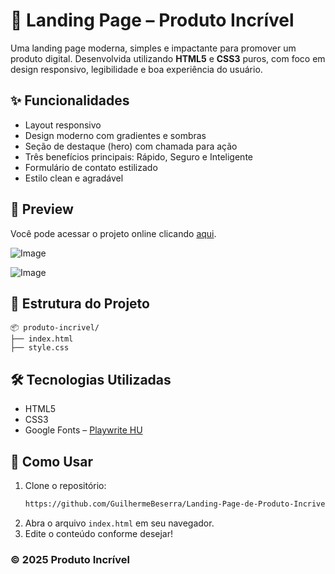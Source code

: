 # 🚀 Landing Page – Produto Incrível

Uma landing page moderna, simples e impactante para promover um produto digital. Desenvolvida utilizando **HTML5** e **CSS3** puros, com foco em design responsivo, legibilidade e boa experiência do usuário.

## ✨ Funcionalidades

- Layout responsivo
- Design moderno com gradientes e sombras
- Seção de destaque (hero) com chamada para ação
- Três benefícios principais: Rápido, Seguro e Inteligente
- Formulário de contato estilizado
- Estilo clean e agradável

## 📸 Preview
Você pode acessar o projeto online clicando [aqui](https://guilhermebeserra.github.io/Landing-Page-de-Produto-Incrivel/).

![Image](https://github.com/user-attachments/assets/a28bd9cc-474c-4d27-b3bb-1c5e12d0aec5)

![Image](https://github.com/user-attachments/assets/f8fc77a2-094b-4e24-b1d7-e10872dddbf3)

## 📁 Estrutura do Projeto

```
📦 produto-incrivel/
├── index.html 
├── style.css
```

## 🛠️ Tecnologias Utilizadas

- HTML5
- CSS3
- Google Fonts – [Playwrite HU](https://fonts.google.com/specimen/Playwrite+HU)

## 📌 Como Usar

1. Clone o repositório:
   ```bash
   https://github.com/GuilhermeBeserra/Landing-Page-de-Produto-Incrivel.git
   ```
2. Abra o arquivo `index.html` em seu navegador.
3. Edite o conteúdo conforme desejar!

### © 2025 Produto Incrível
